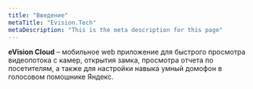 ```yaml
---
title: "Введение"
metaTitle: "Evision.Tech"
metaDescription: "This is the meta description for this page"
---
```


**eVision Cloud** – мобильное web приложение для быстрого просмотра видеопотока с камер, открытия замка, просмотра отчета по посетителям, а также для настройки навыка умный домофон в голосовом помошнике Яндекс.